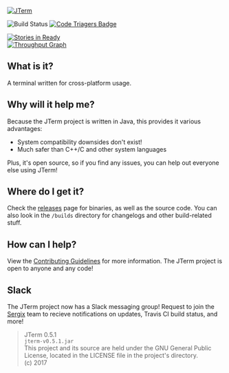 [![JTerm](https://sergix.github.io/img/jterm.png)](https://sergix.github.io/projects/jterm/index.html)

![Build Status](https://travis-ci.org/Sergix/JTerm.svg?branch=master)
[![Code Triagers Badge](https://www.codetriage.com/sergix/jterm/badges/users.svg)](https://www.codetriage.com/sergix/jterm)  

[![Stories in Ready](https://badge.waffle.io/Sergix/JTerm.svg?label=ready&title=Ready)](http://waffle.io/Sergix/JTerm)  
[![Throughput Graph](https://graphs.waffle.io/Sergix/JTerm/throughput.svg)](https://waffle.io/Sergix/JTerm/metrics/throughput)  

## What is it?
A terminal written for cross-platform usage.

## Why will it help me?
Because the JTerm project is written in Java, this provides it various advantages:
- System compatibility downsides don't exist!
- Much safer than C++/C and other system languages

Plus, it's open source, so if you find any issues, you can help out everyone else using JTerm!

## Where do I get it?
Check the [releases](https://github.com/Sergix/JTerm/releases) page for binaries, as well as the source code. You can also look in the `/builds` directory for changelogs and other build-related stuff.

## How can I help?
View the [Contributing Guidelines](https://github.com/Sergix/JTerm/blob/master/CONTRIBUTING.md) for more information. The JTerm project is open to anyone and any code!

## Slack
The JTerm project now has a Slack messaging group! Request to join the [Sergix](https://sergix.slack.com/) team to recieve notifications on updates, Travis CI build status, and more!

> JTerm 0.5.1  
> `jterm-v0.5.1.jar`  
> This project and its source are held under the GNU General Public License, located in the LICENSE file in the project's directory.  
> (c) 2017
